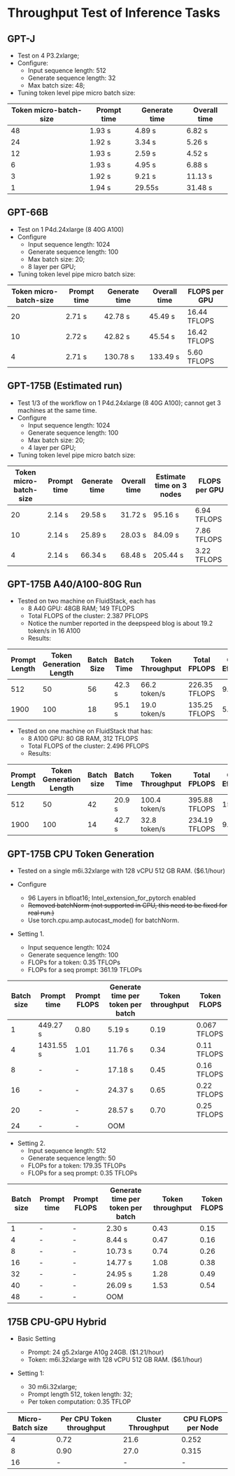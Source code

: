 # Throughput Test of Inference Tasks

## GPT-J

- Test on 4 P3.2xlarge;
- Configure:
  - Input sequence length: 512
  - Generate sequence length: 32
  - Max batch size: 48;
- Tuning token level pipe micro batch size:

| Token micro-batch-size | Prompt time | Generate time | Overall time |
|------------------------|-------------|---------------|--------------|
| 48                     | 1.93 s      | 4.89 s        | 6.82 s       | 
| 24                     | 1.92 s      | 3.34 s        | 5.26 s       | 
| 12                     | 1.93 s      | 2.59 s        | 4.52 s       | 
| 6                      | 1.93 s      | 4.95 s        | 6.88 s       | 
| 3                      | 1.92 s      | 9.21 s        | 11.13 s      | 
| 1                      | 1.94 s      | 29.55s        | 31.48 s      | 


## GPT-66B

- Test on 1 P4d.24xlarge (8 40G A100)
- Configure
  - Input sequence length: 1024
  - Generate sequence length: 100
  - Max batch size: 20;
  - 8 layer per GPU;
- Tuning token level pipe micro batch size:


| Token micro-batch-size | Prompt time | Generate time | Overall time | FLOPS per GPU |
|------------------------|-------------|---------------|--------------|---------------|
| 20                     | 2.71 s      | 42.78 s       | 45.49 s      | 16.44 TFLOPS  |
| 10                     | 2.72 s      | 42.82 s       | 45.54 s      | 16.42 TFLOPS  |
| 4                      | 2.71 s      | 130.78 s      | 133.49 s     | 5.60 TFLOPS   |


## GPT-175B (Estimated run)

- Test 1/3 of the workflow on 1 P4d.24xlarge (8 40G A100); cannot get 3 machines at the same time.
- Configure
  - Input sequence length: 1024
  - Generate sequence length: 100
  - Max batch size: 20;
  - 4 layer per GPU;
- Tuning token level pipe micro batch size:


| Token micro-batch-size | Prompt time | Generate time  | Overall time | Estimate time on 3 nodes | FLOPS per GPU |
|------------------------|-------------|----------------|--------------|--------------------------|---------------|
| 20                     | 2.14 s      | 29.58 s        | 31.72 s      | 95.16 s                  | 6.94 TFLOPS   |
| 10                     | 2.14 s      | 25.89 s        | 28.03 s      | 84.09 s                  | 7.86 TFLOPS   |
| 4                      | 2.14 s      | 66.34 s        | 68.48  s     | 205.44 s                 | 3.22 TFLOPS   |


## GPT-175B A40/A100-80G Run

- Tested on two machine on FluidStack, each has
  - 8 A40 GPU: 48GB RAM; 149 TFLOPS
  - Total FLOPS of the cluster: 2.387 PFLOPS
  - Notice the number reported in the deepspeed blog is about 19.2 token/s in 16 A100
  - Results:

| Prompt Length | Token Generation Length | Batch Size | Batch Time | Token Throughput | Total FPLOPS  | Cluster Efficiency |
|---------------|-------------------------|------------|------------|------------------|---------------|--------------------|
| 512           | 50                      | 56         | 42.3 s     | 66.2 token/s     | 226.35 TFLOPS | 9.4%               |
| 1900          | 100                     | 18         | 95.1 s     | 19.0 token/s     | 135.25 TFLOPS | 5.6%               |


- Tested on one machine on FluidStack that has:
  - 8 A100 GPU: 80 GB RAM, 312 TFLOPS
  - Total FLOPS of the cluster: 2.496 PFLOPS
  - Results:
  
| Prompt Length | Token Generation Length | Batch size | Batch Time | Token Throughput | Total FPLOPS  | Cluster Efficiency |
|---------------|-------------------------|------------|------------|------------------|---------------|--------------------|
| 512           | 50                      | 42         | 20.9 s     | 100.4 token/s    | 395.88 TFLOPS | 15.9%              |
| 1900          | 100                     | 14         | 42.7 s     | 32.8 token/s     | 234.19 TFLOPS | 9.3%               |



## GPT-175B CPU Token Generation

- Tested on a single m6i.32xlarge with 128 vCPU 512 GB RAM. ($6.1/hour)
- Configure
  - 96 Layers in bfloat16; Intel_extension_for_pytorch enabled
  - ~~Removed batchNorm (not supported in CPU, this need to be fixed for real run.)~~
  - Use torch.cpu.amp.autocast_mode() for batchNorm. 

- Setting 1.
  - Input sequence length: 1024
  - Generate sequence length: 100
  - FLOPs for a token:  0.35 TFLOPs
  - FLOPs for a seq prompt: 361.19 TFLOPs

| Batch size | Prompt time | Prompt FLOPS | Generate time per token per batch | Token throughput | Token FLOPS  |
|------------|-------------|--------------|-----------------------------------|------------------|--------------|
| 1          | 449.27 s    | 0.80         | 5.19 s                            | 0.19             | 0.067 TFLOPS |
| 4          | 1431.55 s   | 1.01         | 11.76 s                           | 0.34             | 0.11 TFLOPS  |
| 8          | -           | -            | 17.18 s                           | 0.45             | 0.16 TFLOPS  |
| 16         | -           | -            | 24.37 s                           | 0.65             | 0.22 TFLOPS  |
| 20         | -           | -            | 28.57 s                           | 0.70             | 0.25 TFLOPS  |
| 24         | -           | -            | OOM                               |                  |              |


- Setting 2.
  - Input sequence length: 512
  - Generate sequence length: 50
  - FLOPs for a token:  179.35 TFLOPs
  - FLOPs for a seq prompt:  0.35 TFLOPs

| Batch size | Prompt time  | Prompt FLOPS | Generate time per token per batch | Token throughput | Token FLOPS |
|------------|--------------|--------------|-----------------------------------|------------------|-------------|
| 1          | -            | -            | 2.30 s                            | 0.43             | 0.15        |
| 4          | -            | -            | 8.44 s                            | 0.47             | 0.16        |      
| 8          | -            | -            | 10.73 s                           | 0.74             | 0.26        |            
| 16         | -            | -            | 14.77 s                           | 1.08             | 0.38        |            
| 32         | -            | -            | 24.95 s                           | 1.28             | 0.49        |            
| 40         | -            | -            | 26.09 s                           | 1.53             | 0.54        |
| 48         | -            | -            | OOM                               |                  |             |


## 175B CPU-GPU Hybrid

- Basic Setting
  - Prompt: 24 g5.2xlarge A10g 24GB. ($1.21/hour)
  - Token: m6i.32xlarge with 128 vCPU 512 GB RAM. ($6.1/hour)

- Setting 1:
  - 30 m6i.32xlarge; 
  - Prompt length 512, token length: 32;
  - Per token computation: 0.35 TFLOP

| Micro-Batch size | Per CPU Token throughput | Cluster Throughput | CPU FLOPS per Node |
|------------------|--------------------------|--------------------|--------------------|
| 4                | 0.72                     | 21.6               | 0.252              |
| 8                | 0.90                     | 27.0               | 0.315              |
| 16               | -                        | -                  | -                  |